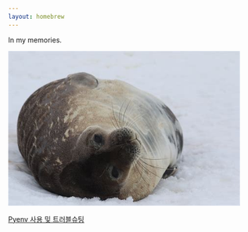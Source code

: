 ```yaml
---
layout: homebrew
---
```

In my memories.

![seal](attachments/2022-02-24-21-50-32.png)

[Pyenv 사용 및 트러블슈팅](_posts/Computer/2022-02-24-Pyenv.md)
